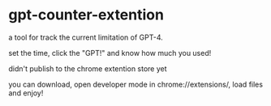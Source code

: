 # gpt-counter-extention

a tool for track the current limitation of GPT-4.

set the time, click the "GPT!" and know how much you used!

didn't publish to the chrome extention store yet

you can download, open developer mode in chrome://extensions/, load files and enjoy!